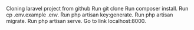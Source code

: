 Cloning laravel project from github
Run git clone <my-cool-project>
Run composer install.
Run cp .env.example .env.
Run php artisan key:generate.
Run php artisan migrate.
Run php artisan serve.
Go to link localhost:8000.

